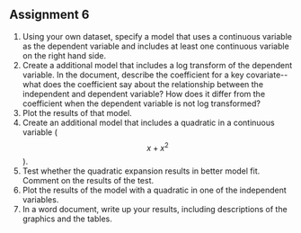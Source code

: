 ## Assignment 6

1. Using your own dataset, specify a model that uses a continuous variable as the dependent variable and includes at least one continuous variable on the right hand side. 
1. Create a additional model that includes a log transform of the dependent variable. In the document, describe the coefficient for a key covariate-- what does the coefficient say about the relationship between the independent and dependent variable? How does it differ from the coefficient when the dependent variable is not log transformed?
1. Plot the results of that model. 
1. Create an additional model that includes a quadratic in a continuous variable ($$x+x^2$$). 
1. Test whether the quadratic expansion results in better model fit. Comment on the results of the test. 
1. Plot the results of the model with a quadratic in one of the independent variables. 
1. In a word document, write up your results, including descriptions of the graphics and the tables. 
